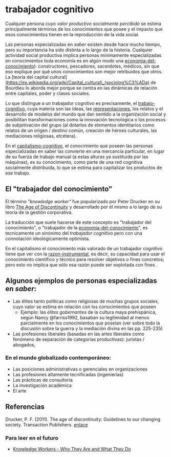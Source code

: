 # trabajador cognitivo

Cualquier persona cuyo *valor productivo socialmente percibido* se estima principalmente términos de los conocimientos que posee y el impacto que esos conocimientos tienen en la reproducción de la vida social.

Las personas especializadas en *saber* existen desde hace mucho tiempo, pero su importancia ha sido distinta a lo largo de la historia. Cualquier actividad social productiva implica personas mínimamente especializadas en conocimientos toda economía es en algún modo una [economia-del-conocimiento](economia-del-conocimiento.md)): constructores, pescadores, sacerdotes, médicos, sin que eso explique por qué unos conocimientos son mejor retribuidos que otros. La [teoría del capital cultural](https://es.wikipedia.org/wiki/Capital_cultural\_(sociolog%C3%ADa) de Bourdieu lo aborda mejor porque se centra en las dinámicas de relación entre capitales, poder y clases sociales.

Lo que distingue a un trabajador cognitivo es precisamente, el [trabajo-cognitivo](trabajo-cognitivo.md), cuya materia son las ideas, las [representaciones](representaciones.md), los relatos y el desarrollo de modelos del mundo que dan sentido a la organización social y posibilitan transformaciones como la innovación tecnológica o los procesos de subjetivación del grupo (al dotarlos de elementos identitarios como relatos de un origen / destino común, creación de héroes culturales, las mediaciones religiosas, etcétera).

En el [capitalismo-cognitivo](capitalismo-cognitivo.md), el conocimiento que poseen las personas especializadas en saber las convierte en una mercancía particular, en lugar de su fuerza de trabajo manual (a estas alturas ya sustituida por las máquinas), es su conocimiento, como parte de una red cognitiva socialmente distribuida, lo que se estima para capitalizar los productos de ese trabajo.

## El "trabajador del conocimiento"

El término *"knowledge worker"* fue popularizado por Peter Drucker en su libro [The Age of Discontinuity](http://www.amazon.com/exec/obidos/tg/detail/-/1560006188/bigdogsbowlofbis/) y desarrollado por él mismo a lo largo de su teoría de la gestión corporativa.

La traducción que suele hacerse de este concepto es "trabajador del conocimiento", o "trabajador de la [economia-del-conocimiento](economia-del-conocimiento.md)", es tecnicamente un sinónimo del *trabajador cognitivo* pero con una connotación ideológicamente optimista.

En el capitalismo el conocimiento más valorado de un trabajador cognitivo tiene que ver con la [razon-instrumental](razon-instrumental.md), es decir, su capacidad para usar el conocimiento científico y técnico para resolver objetivos o fines concretos; pero esto no implica que sólo esa razón puede ser explotada con fines  .

## Algunos ejemplos de personas especializadas en *saber*:

* Las élites tanto políticas como religiosas de muchas grupos sociales, cuyo valor se estima en relación con los conocimientos que poseen
  * Ejemplo: las *élites gobernantes* de la cultura maya prehispánica, según Nancy @farriss1992, basaban su legitimidad al menos parcialmente en los conocimientos que poseían (ver sobre todo la discusión sobre la guerra y la mediación divina en las pp. 225-235)
* Las profesiones liberales (basadas en las artes liberales como fenómeno de separación de categorías productivas): juristas / abogados,

### En el mundo globalizado contemporáneo:

* Las posiciones administrativas o gerenciales en organizaciones
* Las profesiones altamente tecnificadas (ingenierías)
* Las prácticas de consultoría
* La investigación académica
* El arte

## Referencias

Drucker, P. F. (2011). The age of discontinuity: Guidelines to our changing society. Transaction Publishers. [enlace](https://books.google.com/books?hl=es&lr=&id=1Zp7_rJ1vcMC&oi=fnd&pg=PP1&dq=the+age+of+discontinuity&ots=2zmNxosG5e&sig=tttxFL8yWSeEWMg16g9V_iNfHNQ)

### Para leer en el futuro

* [Knowledge Workers - Who They Are and What They Do](https://corporatefinanceinstitute.com/resources/knowledge/other/knowledge-workers/)
